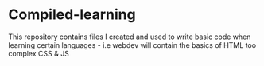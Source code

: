 # Compiled-learning
This repository contains files I created and used to write basic code when learning certain languages - i.e webdev will contain the basics of HTML too complex CSS & JS

